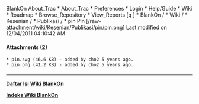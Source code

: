    BlankOn
 About_Trac
    * About_Trac
    * Preferences
    * Login
    * Help/Guide
    * Wiki
    * Roadmap
    * Browse_Repository
    * View_Reports
[q                 ]
    * BlankOn  /
    * Wiki  /
    * Kesenian  /
    * Publikasi  /
    * pin
Pin
[/raw-attachment/wiki/Kesenian/Publikasi/pin/pin.png]
Last modified on 12/04/2011 04:10:42 AM
#### Attachments (2)
    * pin.svg​ (46.6 KB) - added by cho2 5 years ago.
    * pin.png​ (41.2 KB) - added by cho2 5 years ago.
#### 
    
 
 
 
 
 
---
[**Daftar Isi Wiki BlankOn**](/DaftarIsi/README.md)
 
[**Indeks Wiki BlankOn**](/Indeks.md)
